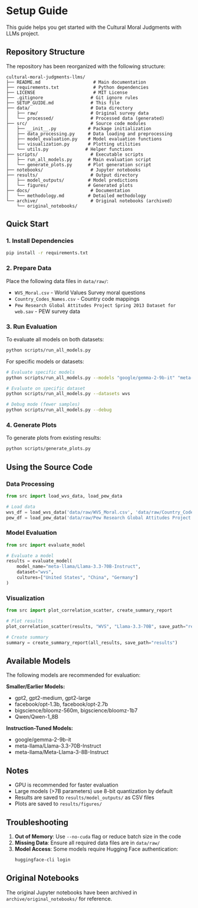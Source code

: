 # Setup Guide

This guide helps you get started with the Cultural Moral Judgments with LLMs project.

## Repository Structure

The repository has been reorganized with the following structure:

```
cultural-moral-judgments-llms/
├── README.md                    # Main documentation
├── requirements.txt             # Python dependencies
├── LICENSE                      # MIT License
├── .gitignore                  # Git ignore rules
├── SETUP_GUIDE.md              # This file
├── data/                       # Data directory
│   ├── raw/                    # Original survey data
│   └── processed/              # Processed data (generated)
├── src/                        # Source code modules
│   ├── __init__.py            # Package initialization
│   ├── data_processing.py     # Data loading and preprocessing
│   ├── model_evaluation.py    # Model evaluation functions
│   ├── visualization.py       # Plotting utilities
│   └── utils.py              # Helper functions
├── scripts/                    # Executable scripts
│   ├── run_all_models.py      # Main evaluation script
│   └── generate_plots.py      # Plot generation script
├── notebooks/                  # Jupyter notebooks
├── results/                    # Output directory
│   ├── model_outputs/         # Model predictions
│   └── figures/               # Generated plots
├── docs/                       # Documentation
│   └── methodology.md         # Detailed methodology
└── archive/                    # Original notebooks (archived)
    └── original_notebooks/
```

## Quick Start

### 1. Install Dependencies

```bash
pip install -r requirements.txt
```

### 2. Prepare Data

Place the following data files in `data/raw/`:
- `WVS_Moral.csv` - World Values Survey moral questions
- `Country_Codes_Names.csv` - Country code mappings
- `Pew Research Global Attitudes Project Spring 2013 Dataset for web.sav` - PEW survey data

### 3. Run Evaluation

To evaluate all models on both datasets:

```bash
python scripts/run_all_models.py
```

For specific models or datasets:

```bash
# Evaluate specific models
python scripts/run_all_models.py --models "google/gemma-2-9b-it" "meta-llama/Llama-3.3-70B-Instruct"

# Evaluate on specific dataset
python scripts/run_all_models.py --datasets wvs

# Debug mode (fewer samples)
python scripts/run_all_models.py --debug
```

### 4. Generate Plots

To generate plots from existing results:

```bash
python scripts/generate_plots.py
```

## Using the Source Code

### Data Processing

```python
from src import load_wvs_data, load_pew_data

# Load data
wvs_df = load_wvs_data('data/raw/WVS_Moral.csv', 'data/raw/Country_Codes_Names.csv')
pew_df = load_pew_data('data/raw/Pew Research Global Attitudes Project Spring 2013 Dataset for web.sav')
```

### Model Evaluation

```python
from src import evaluate_model

# Evaluate a model
results = evaluate_model(
    model_name="meta-llama/Llama-3.3-70B-Instruct",
    dataset="wvs",
    cultures=["United States", "China", "Germany"]
)
```

### Visualization

```python
from src import plot_correlation_scatter, create_summary_report

# Plot results
plot_correlation_scatter(results, "WVS", "Llama-3.3-70B", save_path="results/figures")

# Create summary
summary = create_summary_report(all_results, save_path="results")
```

## Available Models

The following models are recommended for evaluation:

**Smaller/Earlier Models:**
- gpt2, gpt2-medium, gpt2-large
- facebook/opt-1.3b, facebook/opt-2.7b
- bigscience/bloomz-560m, bigscience/bloomz-1b7
- Qwen/Qwen-1_8B

**Instruction-Tuned Models:**
- google/gemma-2-9b-it
- meta-llama/Llama-3.3-70B-Instruct
- meta-llama/Meta-Llama-3-8B-Instruct

## Notes

- GPU is recommended for faster evaluation
- Large models (>7B parameters) use 8-bit quantization by default
- Results are saved to `results/model_outputs/` as CSV files
- Plots are saved to `results/figures/`

## Troubleshooting

1. **Out of Memory**: Use `--no-cuda` flag or reduce batch size in the code
2. **Missing Data**: Ensure all required data files are in `data/raw/`
3. **Model Access**: Some models require Hugging Face authentication:
   ```bash
   huggingface-cli login
   ```

## Original Notebooks

The original Jupyter notebooks have been archived in `archive/original_notebooks/` for reference. 
